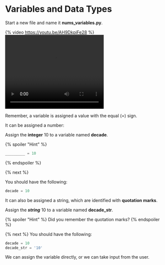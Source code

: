 # Variables and Data Types

Start a new file and name it **nums_variables.py**.

{% video https://youtu.be/AH9DkpjFe28 %}
<video width="320" height="240" controls autoplay>
  <source src="Nums_Variables/Nums_Variables.mp4" type="video/mp4">
  <source src="Nums_Variables.ogg" type="video/ogg">
  Your browser does not support the video tag.
</video>

Remember, a variable is assigned a value with the equal (=) sign. 

It can be assigned a number:

Assign the **integer** 10 to a variable named **decade**.

{% spoiler "Hint" %}
```python
_________ = 10
```
{% endspoiler %}

{% next %}

You should have the following:

```python
decade = 10
```

It can also be assigned a string, which are identified with **quotation marks**. 

Assign the ***string*** 10 to a variable named **decade_str**.

{% spoiler "Hint" %}
Did you remember the quotation marks?
{% endspoiler %}

{% next %}
You should have the following:

```python
decade = 10
decade_str = '10'
```
We can assign the variable directly, or we can take input from the user. 

